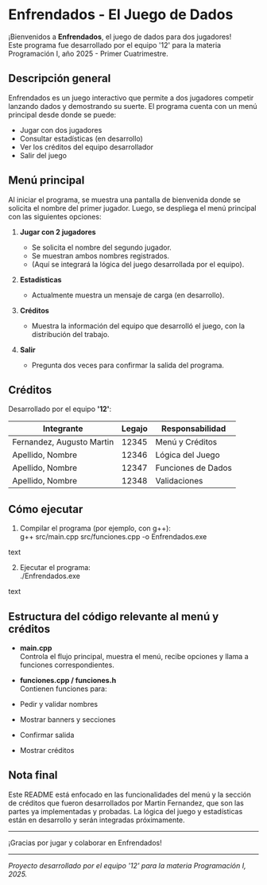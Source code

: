 # Enfrendados - El Juego de Dados

¡Bienvenidos a **Enfrendados**, el juego de dados para dos jugadores!  
Este programa fue desarrollado por el equipo '12' para la materia Programación I, año 2025 - Primer Cuatrimestre.

## Descripción general

Enfrendados es un juego interactivo que permite a dos jugadores competir lanzando dados y demostrando su suerte. El programa cuenta con un menú principal desde donde se puede:

- Jugar con dos jugadores  
- Consultar estadísticas (en desarrollo)  
- Ver los créditos del equipo desarrollador  
- Salir del juego

## Menú principal

Al iniciar el programa, se muestra una pantalla de bienvenida donde se solicita el nombre del primer jugador. Luego, se despliega el menú principal con las siguientes opciones:

1. **Jugar con 2 jugadores**  
   - Se solicita el nombre del segundo jugador.  
   - Se muestran ambos nombres registrados.  
   - (Aquí se integrará la lógica del juego desarrollada por el equipo).  

2. **Estadísticas**  
   - Actualmente muestra un mensaje de carga (en desarrollo).  

3. **Créditos**  
   - Muestra la información del equipo que desarrolló el juego, con la distribución del trabajo.  

0. **Salir**  
   - Pregunta dos veces para confirmar la salida del programa.

## Créditos

Desarrollado por el equipo **'12'**:

| Integrante                | Legajo | Responsabilidad          |
|---------------------------|--------|-------------------------|
| Fernandez, Augusto Martin | 12345  | Menú y Créditos         |
| Apellido, Nombre          | 12346  | Lógica del Juego        |
| Apellido, Nombre          | 12347  | Funciones de Dados      |
| Apellido, Nombre          | 12348  | Validaciones            |

## Cómo ejecutar

1. Compilar el programa (por ejemplo, con g++):  
g++ src/main.cpp src/funciones.cpp -o Enfrendados.exe

text

2. Ejecutar el programa:  
./Enfrendados.exe

text

## Estructura del código relevante al menú y créditos

- **main.cpp**  
Controla el flujo principal, muestra el menú, recibe opciones y llama a funciones correspondientes.  

- **funciones.cpp / funciones.h**  
Contienen funciones para:  
- Pedir y validar nombres  
- Mostrar banners y secciones  
- Confirmar salida  
- Mostrar créditos  

## Nota final

Este README está enfocado en las funcionalidades del menú y la sección de créditos que fueron desarrollados por Martin Fernandez, que son las partes ya implementadas y probadas. La lógica del juego y estadísticas están en desarrollo y serán integradas próximamente.

---

¡Gracias por jugar y colaborar en Enfrendados!

---

*Proyecto desarrollado por el equipo '12' para la materia Programación I, 2025.*